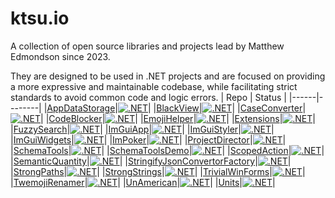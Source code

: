 # ktsu.io

A collection of open source libraries and projects lead by Matthew Edmondson since 2023.

They are designed to be used in .NET projects and are focused on providing a more expressive and maintainable codebase, while facilitating strict standards to avoid common code and logic errors.
| Repo | Status |
|------|--------|
|[AppDataStorage](https://github.com/ktsu-io/AppDataStorage)|[![.NET](https://github.com/ktsu-io/AppDataStorage/actions/workflows/dotnet.yml/badge.svg)](https://github.com/ktsu-io/AppDataStorage/actions/workflows/dotnet.yml)|
|[BlackView](https://github.com/ktsu-io/BlackView)|[![.NET](https://github.com/ktsu-io/BlackView/actions/workflows/dotnet.yml/badge.svg)](https://github.com/ktsu-io/BlackView/actions/workflows/dotnet.yml)|
|[CaseConverter](https://github.com/ktsu-io/CaseConverter)|[![.NET](https://github.com/ktsu-io/CaseConverter/actions/workflows/dotnet.yml/badge.svg)](https://github.com/ktsu-io/CaseConverter/actions/workflows/dotnet.yml)|
|[CodeBlocker](https://github.com/ktsu-io/CodeBlocker)|[![.NET](https://github.com/ktsu-io/CodeBlocker/actions/workflows/dotnet.yml/badge.svg)](https://github.com/ktsu-io/CodeBlocker/actions/workflows/dotnet.yml)|
|[EmojiHelper](https://github.com/ktsu-io/EmojiHelper)|[![.NET](https://github.com/ktsu-io/EmojiHelper/actions/workflows/dotnet.yml/badge.svg)](https://github.com/ktsu-io/EmojiHelper/actions/workflows/dotnet.yml)|
|[Extensions](https://github.com/ktsu-io/Extensions)|[![.NET](https://github.com/ktsu-io/Extensions/actions/workflows/dotnet.yml/badge.svg)](https://github.com/ktsu-io/Extensions/actions/workflows/dotnet.yml)|
|[FuzzySearch](https://github.com/ktsu-io/FuzzySearch)|[![.NET](https://github.com/ktsu-io/FuzzySearch/actions/workflows/dotnet.yml/badge.svg)](https://github.com/ktsu-io/FuzzySearch/actions/workflows/dotnet.yml)|
|[ImGuiApp](https://github.com/ktsu-io/ImGuiApp)|[![.NET](https://github.com/ktsu-io/ImGuiApp/actions/workflows/dotnet.yml/badge.svg)](https://github.com/ktsu-io/ImGuiApp/actions/workflows/dotnet.yml)|
|[ImGuiStyler](https://github.com/ktsu-io/ImGuiStyler)|[![.NET](https://github.com/ktsu-io/ImGuiStyler/actions/workflows/dotnet.yml/badge.svg)](https://github.com/ktsu-io/ImGuiStyler/actions/workflows/dotnet.yml)|
|[ImGuiWidgets](https://github.com/ktsu-io/ImGuiWidgets)|[![.NET](https://github.com/ktsu-io/ImGuiWidgets/actions/workflows/dotnet.yml/badge.svg)](https://github.com/ktsu-io/ImGuiWidgets/actions/workflows/dotnet.yml)|
|[ImPoker](https://github.com/ktsu-io/ImPoker)|[![.NET](https://github.com/ktsu-io/ImPoker/actions/workflows/dotnet.yml/badge.svg)](https://github.com/ktsu-io/ImPoker/actions/workflows/dotnet.yml)|
|[ProjectDirector](https://github.com/ktsu-io/ProjectDirector)|[![.NET](https://github.com/ktsu-io/ProjectDirector/actions/workflows/dotnet.yml/badge.svg)](https://github.com/ktsu-io/ProjectDirector/actions/workflows/dotnet.yml)|
|[SchemaTools](https://github.com/ktsu-io/SchemaTools)|[![.NET](https://github.com/ktsu-io/SchemaTools/actions/workflows/dotnet.yml/badge.svg)](https://github.com/ktsu-io/SchemaTools/actions/workflows/dotnet.yml)|
|[SchemaToolsDemo](https://github.com/ktsu-io/SchemaToolsDemo)|[![.NET](https://github.com/ktsu-io/SchemaToolsDemo/actions/workflows/dotnet.yml/badge.svg)](https://github.com/ktsu-io/SchemaToolsDemo/actions/workflows/dotnet.yml)|
|[ScopedAction](https://github.com/ktsu-io/ScopedAction)|[![.NET](https://github.com/ktsu-io/ScopedAction/actions/workflows/dotnet.yml/badge.svg)](https://github.com/ktsu-io/ScopedAction/actions/workflows/dotnet.yml)|
|[SemanticQuantity](https://github.com/ktsu-io/SemanticQuantity)|[![.NET](https://github.com/ktsu-io/SemanticQuantity/actions/workflows/dotnet.yml/badge.svg)](https://github.com/ktsu-io/SemanticQuantity/actions/workflows/dotnet.yml)|
|[StringifyJsonConvertorFactory](https://github.com/ktsu-io/StringifyJsonConvertorFactory)|[![.NET](https://github.com/ktsu-io/StringifyJsonConvertorFactory/actions/workflows/dotnet.yml/badge.svg)](https://github.com/ktsu-io/StringifyJsonConvertorFactory/actions/workflows/dotnet.yml)|
|[StrongPaths](https://github.com/ktsu-io/StrongPaths)|[![.NET](https://github.com/ktsu-io/StrongPaths/actions/workflows/dotnet.yml/badge.svg)](https://github.com/ktsu-io/StrongPaths/actions/workflows/dotnet.yml)|
|[StrongStrings](https://github.com/ktsu-io/StrongStrings)|[![.NET](https://github.com/ktsu-io/StrongStrings/actions/workflows/dotnet.yml/badge.svg)](https://github.com/ktsu-io/StrongStrings/actions/workflows/dotnet.yml)|
|[TrivialWinForms](https://github.com/ktsu-io/TrivialWinForms)|[![.NET](https://github.com/ktsu-io/TrivialWinForms/actions/workflows/dotnet.yml/badge.svg)](https://github.com/ktsu-io/TrivialWinForms/actions/workflows/dotnet.yml)|
|[TwemojiRenamer](https://github.com/ktsu-io/TwemojiRenamer)|[![.NET](https://github.com/ktsu-io/TwemojiRenamer/actions/workflows/dotnet.yml/badge.svg)](https://github.com/ktsu-io/TwemojiRenamer/actions/workflows/dotnet.yml)|
|[UnAmerican](https://github.com/ktsu-io/UnAmerican)|[![.NET](https://github.com/ktsu-io/UnAmerican/actions/workflows/dotnet.yml/badge.svg)](https://github.com/ktsu-io/UnAmerican/actions/workflows/dotnet.yml)|
|[Units](https://github.com/ktsu-io/Units)|[![.NET](https://github.com/ktsu-io/Units/actions/workflows/dotnet.yml/badge.svg)](https://github.com/ktsu-io/Units/actions/workflows/dotnet.yml)|
